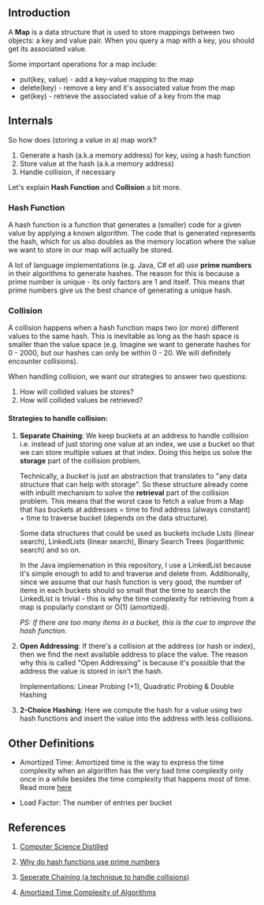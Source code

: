## Introduction
A **Map** is a data structure that is used to store mappings between two objects: a key and value pair. When you query a map with a key, you should get its associated value.

Some important operations for a map include:
* put(key, value) - add a key-value mapping to the map
* delete(key) - remove a key and it's associated value from the map
* get(key) - retrieve the associated value of a key from the map 

## Internals
So how does (storing a value in a) map work?
1. Generate a hash (a.k.a memory address) for key, using a hash function
2. Store value at the hash (a.k.a memory address)
3. Handle collision, if necessary

Let's explain **Hash Function** and **Collision** a bit more.

### Hash Function
A hash function is a function that generates a (smaller) code for a given value by applying a known algorithm. The code that is generated represents the hash, which for us also doubles as the memory location where the value we want to store in our map will actually be stored. 

A lot of language implementations (e.g. Java, C# et al) use **prime numbers** in their algorithms to generate hashes. The reason for this is because a prime number is unique - its only factors are 1 and itself. This means that prime numbers give us the best chance of generating a unique hash.

### Collision
A collision happens when a hash function maps two (or more) different values to the same hash. This is inevitable as long as the hash space is smaller than the value space (e.g. Imagine we want to generate hashes for 0 - 2000, but our hashes can only be within 0 - 20. We will definitely encounter collisions). 

When handling collision, we want our strategies to answer two questions:
1. How will collided values be stores?
2. How will collided values be retrieved?

#### Strategies to handle collision:
1. **Separate Chaining**: We keep buckets at an address to handle collision i.e. instead of just storing one value at an index, we use a bucket so that we can store multiple values at that index. Doing this helps us solve the **storage** part of the collision problem. 

   Technically, a *bucket* is just an abstraction that translates to "any data structure that can help with storage". So these structure already come with inbuilt     mechanism to solve the **retrieval** part of the collision problem. This means that the worst case to fetch a value from a Map that has buckets at addresses =        time to find address (always constant) + time to traverse bucket (depends on the data structure).
   
   Some data structures that could be used as buckets include Lists (linear search), LinkedLists (linear search), Binary Search Trees (logarithmic search) and so on.
   
   In the Java implemenation in this repository, I use a LinkedList because it's simple enough to add to and traverse and delete from. Additionally, since we assume that our hash function is very good, the number of items in each buckets should so small that the time to search the LinkedList is trivial - this is why the time complexity for retrieving from a map is popularly constant or O(1) (amortized). 
   
   *PS: If there are too many items in a bucket, this is the cue to improve the hash function.*

2. **Open Addressing**: If there's a collision at the address (or hash or index), then we find the next available address to
place the value. The reason why this is called "Open Addressing" is because it's possible that the address the value is
stored in isn't the hash.

   Implementations: Linear Probing (+1), Quadratic Probing & Double Hashing

3. **2-Choice Hashing**: Here we compute the hash for a value using two hash functions and insert the value into the address
with less collisions.


## Other Definitions
* Amortized Time: Amortized time is the way to express the time complexity when an algorithm has the very bad time complexity only once in a while besides the time complexity that happens most of time. Read more [here](https://medium.com/@satorusasozaki/amortized-time-in-the-time-complexity-of-an-algorithm-6dd9a5d38045)

* Load Factor: The number of entries per bucket

## References
1. [Computer Science Distilled](https://www.amazon.co.uk/Computer-Science-Distilled-Computational-Problems/dp/0997316020/ref=sr_1_1?adgrpid=52658140545&dchild=1&gclid=Cj0KCQjw8fr7BRDSARIsAK0Qqr6bz1aEFd_X517mpcZBAGaDJaeg-WARxB6mwEMMtupTPnTGI0a-1SIaAmH5EALw_wcB&hvadid=259122221401&hvdev=c&hvlocint=9041110&hvlocphy=1010294&hvnetw=g&hvqmt=e&hvrand=6311385300851562426&hvtargid=kwd-297429021778&hydadcr=17613_1817768&keywords=computer+science+distilled&qid=1602170396&sr=8-1&tag=googhydr-21)

2. [Why do hash functions use prime numbers](https://computinglife.wordpress.com/2008/11/20/why-do-hash-functions-use-prime-numbers/)

3. [Seperate Chaining (a technique to handle collisions)](https://en.wikipedia.org/wiki/Hash_table#Separate_chaining)

4. [Amortized Time Complexity of Algorithms](https://medium.com/@satorusasozaki/amortized-time-in-the-time-complexity-of-an-algorithm-6dd9a5d38045)
